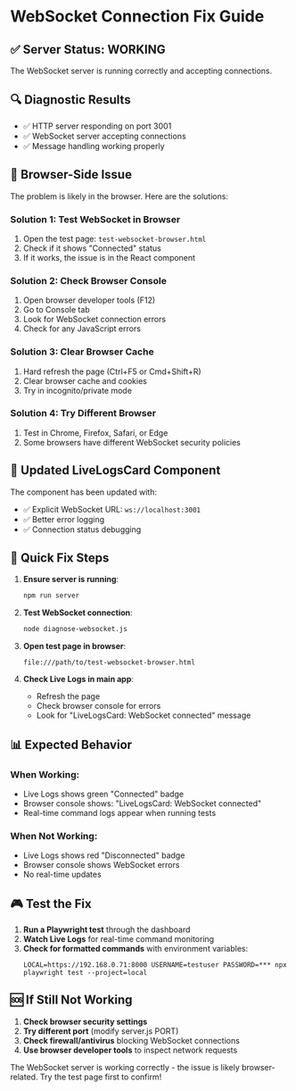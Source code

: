 # WebSocket Connection Fix Guide

## ✅ **Server Status: WORKING**
The WebSocket server is running correctly and accepting connections.

## 🔍 **Diagnostic Results**
- ✅ HTTP server responding on port 3001
- ✅ WebSocket server accepting connections
- ✅ Message handling working properly

## 🎯 **Browser-Side Issue**

The problem is likely in the browser. Here are the solutions:

### **Solution 1: Test WebSocket in Browser**
1. Open the test page: `test-websocket-browser.html`
2. Check if it shows "Connected" status
3. If it works, the issue is in the React component

### **Solution 2: Check Browser Console**
1. Open browser developer tools (F12)
2. Go to Console tab
3. Look for WebSocket connection errors
4. Check for any JavaScript errors

### **Solution 3: Clear Browser Cache**
1. Hard refresh the page (Ctrl+F5 or Cmd+Shift+R)
2. Clear browser cache and cookies
3. Try in incognito/private mode

### **Solution 4: Try Different Browser**
1. Test in Chrome, Firefox, Safari, or Edge
2. Some browsers have different WebSocket security policies

## 🔧 **Updated LiveLogsCard Component**

The component has been updated with:
- ✅ Explicit WebSocket URL: `ws://localhost:3001`
- ✅ Better error logging
- ✅ Connection status debugging

## 🚀 **Quick Fix Steps**

1. **Ensure server is running**:
   ```bash
   npm run server
   ```

2. **Test WebSocket connection**:
   ```bash
   node diagnose-websocket.js
   ```

3. **Open test page in browser**:
   ```
   file:///path/to/test-websocket-browser.html
   ```

4. **Check Live Logs in main app**:
   - Refresh the page
   - Check browser console for errors
   - Look for "LiveLogsCard: WebSocket connected" message

## 📊 **Expected Behavior**

### **When Working**:
- Live Logs shows green "Connected" badge
- Browser console shows: "LiveLogsCard: WebSocket connected"
- Real-time command logs appear when running tests

### **When Not Working**:
- Live Logs shows red "Disconnected" badge
- Browser console shows WebSocket errors
- No real-time updates

## 🎮 **Test the Fix**

1. **Run a Playwright test** through the dashboard
2. **Watch Live Logs** for real-time command monitoring
3. **Check for formatted commands** with environment variables:
   ```
   LOCAL=https://192.168.0.71:8000 USERNAME=testuser PASSWORD=*** npx playwright test --project=local
   ```

## 🆘 **If Still Not Working**

1. **Check browser security settings**
2. **Try different port** (modify server.js PORT)
3. **Check firewall/antivirus** blocking WebSocket connections
4. **Use browser developer tools** to inspect network requests

The WebSocket server is working correctly - the issue is likely browser-related. Try the test page first to confirm!

